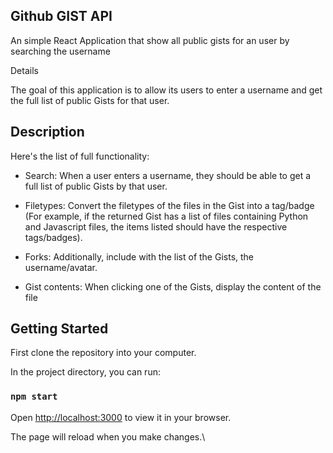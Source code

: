 ## Github GIST API 
An simple React Application that show all public gists for an user by searching the username

Details

The goal of this application is to allow its users to enter a username and get the full list of public Gists for that user.


## Description
Here's the list of full functionality: 

- Search: When a user enters a username, they should be able to get a full list of public Gists by that user. 

- Filetypes: Convert the filetypes of the files in the Gist into a tag/badge (For example, if the returned Gist has a list of files containing Python and Javascript files, the items listed should have the respective tags/badges). 

- Forks: Additionally, include with the list of the Gists, the username/avatar. 

- Gist contents: When clicking one of the Gists, display the content of the file



## Getting Started

First clone the repository into your computer.

In the project directory, you can run:

### `npm start`

Open [http://localhost:3000](http://localhost:3000) to view it in your browser.

The page will reload when you make changes.\

